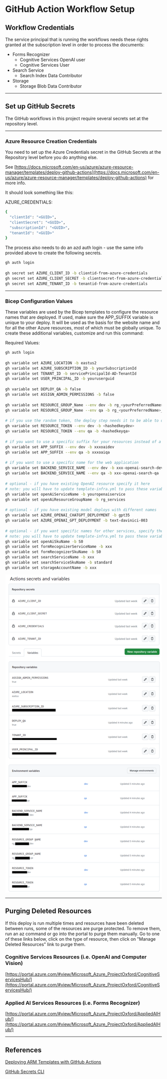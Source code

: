 # GitHub Action Workflow Setup

## Workflow Credentials

The service principal that is running the workflows needs these rights granted at the subscription level in order to process the documents:

- Forms Recognizer
  - Cognitive Services OpenAI user
  - Cognitive Services User
- Search Service
  - Search Index Data Contributor
- Storage
  - Storage Blob Data Contributor

---

## Set up GitHub Secrets

The GitHub workflows in this project require several secrets set at the repository level.

---

### Azure Resource Creation Credentials

You need to set up the Azure Credentials secret in the GitHub Secrets at the Repository level before you do anything else.

See [https://docs.microsoft.com/en-us/azure/azure-resource-manager/templates/deploy-github-actions](https://docs.microsoft.com/en-us/azure/azure-resource-manager/templates/deploy-github-actions) for more info.

It should look something like this:

AZURE_CREDENTIALS:

``` bash
{
  "clientId": "<GUID>", 
  "clientSecret": "<GUID>", 
  "subscriptionId": "<GUID>", 
  "tenantId": "<GUID>"
}
```

The process also needs to do an azd auth login - use the same info provided above to create the following secrets.

``` bash
gh auth login

gh secret set AZURE_CLIENT_ID -b clientid-from-azure-credentials
gh secret set AZURE_CLIENT_SECRET -b clientsecret-from-azure-credentials
gh secret set AZURE_TENANT_ID -b tenantid-from-azure-credentials
```

---

### Bicep Configuration Values

These variables are used by the Bicep templates to configure the resource names that are deployed.  If used, make sure the APP_SUFFIX variable is unique to your deploy. It will be used as the basis for the website name and for all the other Azure resources, most of which must be globally unique.
To create these additional variables, customize and run this command:

Required Values:

``` bash
gh auth login

gh variable set AZURE_LOCATION -b eastus2
gh variable set AZURE_SUBSCRIPTION_ID -b yourSubscriptionId
gh variable set TENANT_ID -b servicePrincipalId-AD-TenantId
gh variable set USER_PRINCIPAL_ID -b youruserguid

gh variable set DEPLOY_QA -b false
gh variable set ASSIGN_ADMIN_PERMISSIONS -b false

gh variable set RESOURCE_GROUP_Name --env dev -b rg_<yourPreferredName>_dev
gh variable set RESOURCE_GROUP_Name --env qa -b rg_<yourPreferredName>_qa

# if you use the random token, the deploy step needs it to be able to deploy to the proper resource
gh variable set RESOURCE_TOKEN --env dev -b <hashedkeydev>
gh variable set RESOURCE_TOKEN --env qa -b <hashedkeyqa>

# if you want to use a specific suffix for your resources instead of a random token, specify this value
gh variable set APP_SUFFIX --env dev -b xxxoaidev
gh variable set APP_SUFFIX --env qa -b xxxoaiqa

# if you want to use a specific name for the web application
gh variable set BACKEND_SERVICE_NAME --env dev -b xxx-openai-search-dev
gh variable set BACKEND_SERVICE_NAME --env qa -b xxx-openai-search-qa

# optional - if you have existing OpenAI resource specify it here
# note: you will have to update template-infra.yml to pass these variables in to main.bicep
gh variable set openAiServiceName -b youropenaiservice
gh variable set openAiResourceGroupName -b rg_services

# optional - if you have existing model deploys with different names
gh variable set AZURE_OPENAI_CHATGPT_DEPLOYMENT -b gpt35
gh variable set AZURE_OPENAI_GPT_DEPLOYMENT -b text-davinici-003

# optional - if you want specific names for other services, specify them here
# note: you will have to update template-infra.yml to pass these variables in to main.bicep
gh variable set openAiSkuName -b S0
gh variable set formRecognizerServiceName -b xxx
gh variable set formRecognizerSkuName -b S0
gh variable set searchServiceName -b xxx
gh variable set searchServiceSkuName -b standard
gh variable set storageAccountName -b xxx

```

![Secrets Example](./Repo_Variables.png)

---

## Purging Deleted Resources

If this deploy is run multiple times and resources have been deleted between runs, some of the resources are purge protected.  To remove them, run an az command or go into the portal to purge them manually. Go to one of these links below, click on the type of resource, then click on "Manage Deleted Resources" link to purge them.

### Cognitive Services Resources (i.e. OpenAI and Computer Vision)

[https://portal.azure.com/#view/Microsoft_Azure_ProjectOxford/CognitiveServicesHub/](https://portal.azure.com/#view/Microsoft_Azure_ProjectOxford/CognitiveServicesHub/)

### Applied AI Services Resources (i.e. Forms Recognizer)

[https://portal.azure.com/#view/Microsoft_Azure_ProjectOxford/AppliedAIHub/](https://portal.azure.com/#view/Microsoft_Azure_ProjectOxford/AppliedAIHub/)

---

## References

[Deploying ARM Templates with GitHub Actions](https://docs.microsoft.com/en-us/azure/azure-resource-manager/templates/deploy-github-actions)

[GitHub Secrets CLI](https://cli.github.com/manual/gh_secret_set)
